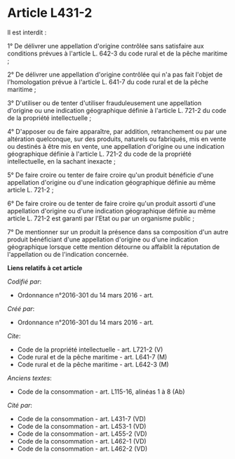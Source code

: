 # Article L431-2

Il est interdit :

1° De délivrer une appellation d'origine contrôlée sans satisfaire aux conditions prévues à l'article L. 642-3 du code rural
et de la pêche maritime ;

2° De délivrer une appellation d'origine contrôlée qui n'a pas fait l'objet de l'homologation prévue à l'article L. 641-7 du
code rural et de la pêche maritime ;

3° D'utiliser ou de tenter d'utiliser frauduleusement une appellation d'origine ou une indication géographique définie à
l'article L. 721-2 du code de la propriété intellectuelle ;

4° D'apposer ou de faire apparaître, par addition, retranchement ou par une altération quelconque, sur des produits, naturels
ou fabriqués, mis en vente ou destinés à être mis en vente, une appellation d'origine ou une indication géographique définie
à l'article L. 721-2 du code de la propriété intellectuelle, en la sachant inexacte ;

5° De faire croire ou tenter de faire croire qu'un produit bénéficie d'une appellation d'origine ou d'une indication
géographique définie au même article L. 721-2 ;

6° De faire croire ou de tenter de faire croire qu'un produit assorti d'une appellation d'origine ou d'une indication
géographique définie au même article L. 721-2 est garanti par l'Etat ou par un organisme public ;

7° De mentionner sur un produit la présence dans sa composition d'un autre produit bénéficiant d'une appellation d'origine ou
d'une indication géographique lorsque cette mention détourne ou affaiblit la réputation de l'appellation ou de l'indication
concernée.

**Liens relatifs à cet article**

_Codifié par_:

  - Ordonnance n°2016-301 du 14 mars 2016 - art.

_Créé par_:

  - Ordonnance n°2016-301 du 14 mars 2016 - art.

_Cite_:

  - Code de la propriété intellectuelle - art. L721-2 (V)
  - Code rural et de la pêche maritime - art. L641-7 (M)
  - Code rural et de la pêche maritime - art. L642-3 (M)

_Anciens textes_:

  - Code de la consommation - art. L115-16, alinéas 1 à 8 (Ab)

_Cité par_:

  - Code de la consommation - art. L431-7 (VD)
  - Code de la consommation - art. L453-1 (VD)
  - Code de la consommation - art. L455-2 (VD)
  - Code de la consommation - art. L462-1 (VD)
  - Code de la consommation - art. L462-2 (VD)
